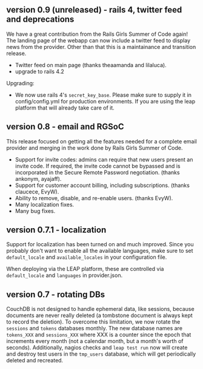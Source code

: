 version 0.9 (unreleased) - rails 4, twitter feed and deprecations
----------------------------------------------------

We have a great contribution from the Rails Girls Summer of Code again!
The landing page of the webapp can now include a twitter feed to display
news from the provider.
Other than that this is a maintainance and transition release.

* Twitter feed on main page (thanks theaamanda and lilaluca).
* upgrade to rails 4.2

Upgrading:

* We now use rails 4's `secret_key_base`. Please make sure to supply it
  in config/config.yml for production environments. If you are using the
  leap platform that will already take care of it.


version 0.8 - email and RGSoC
------------------------------------------

This release focused on getting all the features needed for a complete
email provider and merging in the work done by Rails Girls Summer of
Code.

* Support for invite codes: admins can require that new
  users present an invite code. If required, the invite code
  cannot be bypassed and is incorporated in the Secure Remote
  Password negotiation. (thanks ankonym, ayajaff).
* Support for customer account billing, including subscriptions.
  (thanks claucece, EvyW).
* Ability to remove, disable, and re-enable users.
  (thanks EvyW).
* Many localization fixes.
* Many bug fixes.

version 0.7.1 - localization
------------------------------------------

Support for localization has been turned on and much improved. Since you
probably don't want to enable all the available languages, make sure to set
`default_locale` and `available_locales` in your configuration file.

When deploying via the LEAP platform, these are controlled via
`default_locale` and `languages` in provider.json.

version 0.7 - rotating DBs
------------------------------------------

CouchDB is not designed to handle ephemeral data, like sessions, because
documents are never really deleted (a tombstone document is always kept to
record the deletion). To overcome this limitation, we now rotate the
`sessions` and `tokens` databases monthly. The new database names are
`tokens_XXX` and `sessions_XXX` where XXX is a counter since the epoch that
increments every month (not a calendar month, but a month's worth of seconds).
Additionally, nagios checks and `leap test run` now will create and destroy
test users in the `tmp_users` database, which will get periodically deleted
and recreated.

